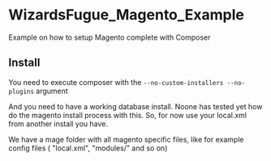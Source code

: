 WizardsFugue_Magento_Example
============================

Example on how to setup Magento complete with Composer


Install
-------

You need to execute composer with the ```--no-custom-installers --no-plugins``` argument

And you need to have a working database install. Noone has tested yet how do the magento install process with this.
So, for now use your local.xml from another install you have.

We have a mage folder with all magento specific files, like for example config files ( "local.xml", "modules/" and so on)


